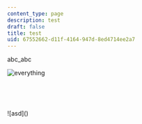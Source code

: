 ```yaml
---
content_type: page
description: test
draft: false
title: test
uid: 67552662-d11f-4164-947d-8ed4714ee2a7
---
```

abc\_abc

![everything](https://www.google.com)

 

 

!\[asd\]()